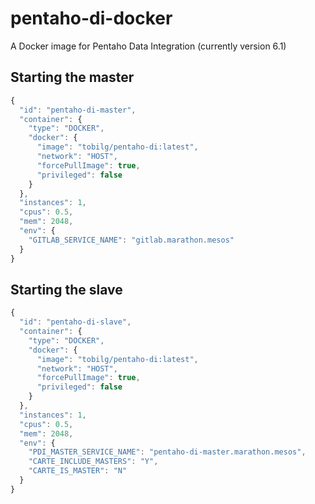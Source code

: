 # pentaho-di-docker
A Docker image for Pentaho Data Integration (currently version 6.1)

## Starting the master

```javascript
{
  "id": "pentaho-di-master",
  "container": {
    "type": "DOCKER",
    "docker": {
      "image": "tobilg/pentaho-di:latest",
      "network": "HOST",
      "forcePullImage": true,
      "privileged": false
    }
  },
  "instances": 1,
  "cpus": 0.5,
  "mem": 2048,
  "env": {
    "GITLAB_SERVICE_NAME": "gitlab.marathon.mesos"
  }
}
```

## Starting the slave

```javascript
{
  "id": "pentaho-di-slave",
  "container": {
    "type": "DOCKER",
    "docker": {
      "image": "tobilg/pentaho-di:latest",
      "network": "HOST",
      "forcePullImage": true,
      "privileged": false
    }
  },
  "instances": 1,
  "cpus": 0.5,
  "mem": 2048,
  "env": {
    "PDI_MASTER_SERVICE_NAME": "pentaho-di-master.marathon.mesos",
    "CARTE_INCLUDE_MASTERS": "Y",
    "CARTE_IS_MASTER": "N"
  }
}
```
